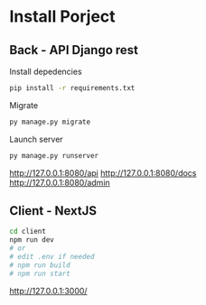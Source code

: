 # Install Porject

## Back - API Django rest

Install depedencies
```bash
pip install -r requirements.txt
```

Migrate
```bash
py manage.py migrate
```

Launch server
```bash
py manage.py runserver
```

http://127.0.0.1:8080/api
http://127.0.0.1:8080/docs
http://127.0.0.1:8080/admin

## Client - NextJS

```bash
cd client
npm run dev
# or
# edit .env if needed
# npm run build
# npm run start
```

http://127.0.0.1:3000/
